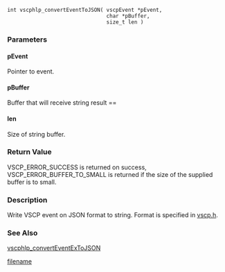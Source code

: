 

```clike
int vscphlp_convertEventToJSON( vscpEvent *pEvent, 
                                char *pBuffer, 
                                size_t len )
```

### Parameters

#### pEvent
Pointer to event.

#### pBuffer
Buffer that will receive string result ==

#### len
Size of string buffer.


### Return Value
VSCP_ERROR_SUCCESS is returned on success, VSCP_ERROR_BUFFER_TO_SMALL is returned if the size of the supplied buffer is to small. 

### Description
Write VSCP event on JSON format to string. Format is specified in [vscp.h](https://github.com/grodansparadis/vscp/blob/master/src/vscp/common/vscp.h). 


### See Also
[vscphlp_convertEventExToJSON](vscphlp_converteventextojson.md)



[filename](./bottom_copyright.md ':include')